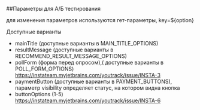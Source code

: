 ##Параметры для А/Б тестирования

для изменения параметров используются гет-параметры, key=${option}

Доступные варианты
- mainTitle (доступные варианты в MAIN_TITLE_OPTIONS)
- resultMessage (доступные варианты в RECOMMEND_RESULT_MESSAGE_OPTIONS)
- pollForm (форма перед опросом),( доступные варианты в POLL_FORM_OPTIONS)
https://instateam.myjetbrains.com/youtrack/issue/INSTA-3
- paymentButton (доступные варианты в PAYMENT_BUTTONS), параметр visibility определяет статус, на котором видна кнопка
- buttonOptions (1-5)
https://instateam.myjetbrains.com/youtrack/issue/INSTA-6